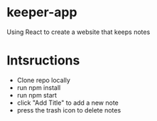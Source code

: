 # keeper-app
Using React to create a website that keeps notes

# Intsructions
- Clone repo locally
- run npm install
- run npm start
- click "Add Title" to add a new note
- press the trash icon to delete notes
